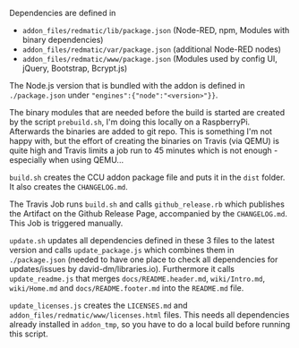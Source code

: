 Dependencies are defined in

* `addon_files/redmatic/lib/package.json` (Node-RED, npm, Modules with binary dependencies)
* `addon_files/redmatic/var/package.json` (additional Node-RED nodes)
* `addon_files/redmatic/www/package.json` (Modules used by config UI, jQuery, Bootstrap, Bcrypt.js)

The Node.js version that is bundled with the addon is defined in `./package.json` under 
`"engines":{"node":"<version>"}}`.

The binary modules that are needed before the build is started are created by the script `prebuild.sh`, I'm doing this
locally on a RaspberryPi. Afterwards the binaries are added to git repo. This is something I'm not happy with, but the
effort of creating the binaries on Travis (via QEMU) is quite high and Travis limits a job run to 45 minutes which is
not enough - especially when using QEMU...

`build.sh` creates the CCU addon package file and puts it in the `dist` folder. It also creates the `CHANGELOG.md`.

The Travis Job runs `build.sh` and calls `github_release.rb` which publishes the Artifact on the Github Release Page, 
accompanied by the `CHANGELOG.md`. This Job is triggered manually.

`update.sh` updates all dependencies defined in these 3 files to the latest version and calls `update_package.js`
which combines them in `./package.json` (needed to have one place to check all dependencies for updates/issues by 
david-dm/libraries.io). Furthermore it calls `update_readme.js` that merges `docs/README.header.md`, `wiki/Intro.md`, 
`wiki/Home.md` and `docs/README.footer.md` into the `README.md` file.

`update_licenses.js` creates the `LICENSES.md` and `addon_files/redmatic/www/licenses.html` files. This needs all
dependencies already installed in `addon_tmp`, so you have to do a local build before running this script.
